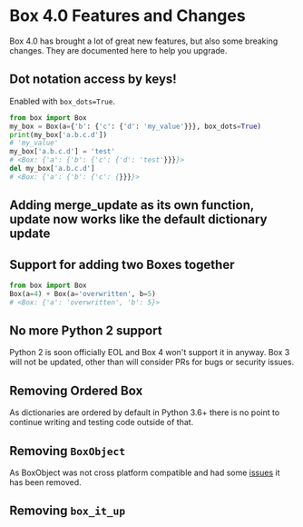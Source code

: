 # Box 4.0 Features and Changes

Box 4.0 has brought a lot of great new features, but also some breaking changes. They are documented here to help you upgrade. 


## Dot notation access by keys!

Enabled with `box_dots=True`. 

```python
from box import Box
my_box = Box(a={'b': {'c': {'d': 'my_value'}}}, box_dots=True)
print(my_box['a.b.c.d'])
# 'my_value'
my_box['a.b.c.d'] = 'test'
# <Box: {'a': {'b': {'c': {'d': 'test'}}}}>
del my_box['a.b.c.d']
# <Box: {'a': {'b': {'c': {}}}}>
```


## Adding merge_update as its own function, update now works like the default dictionary update



## Support for adding two Boxes together

```python
from box import Box
Box(a=4) + Box(a='overwritten', b=5)
# <Box: {'a': 'overwritten', 'b': 5}>
```

## No more Python 2 support

Python 2 is soon officially EOL and Box 4 won't support it in anyway. Box 3 will not be updated, other than will consider PRs for bugs or security issues.

## Removing Ordered Box

As dictionaries are ordered by default in Python 3.6+ there is no point to continue writing and testing code outside of that. 

## Removing `BoxObject`

As BoxObject was not cross platform compatible and had some [issues](https://github.com/GrahamDumpleton/wrapt/issues/132) it has been removed. 

## Removing `box_it_up`

